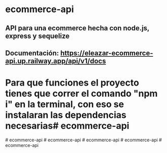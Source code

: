 # ecommerce-api

## API para una ecommerce hecha con node.js, express y sequelize

## Documentación: https://eleazar-ecommerce-api.up.railway.app/api/v1/docs




# Para que funciones el proyecto tienes que correr el comando "npm i" en la terminal, con eso se instalaran las dependencias necesarias#   e c o m m e r c e - a p i  
 #   e c o m m e r c e - a p i  
 #   e c o m m e r c e - a p i  
 #   e c o m m e r c e - a p i  
 #   e c o m m e r c e - a p i  
 #   e c o m m e r c e - a p i  
 